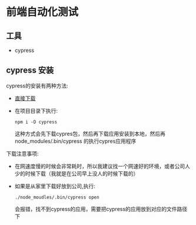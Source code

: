 # 前端自动化测试

## 工具

* cypress

## cypress 安装

cypress的安装有两种方法:

* [直接下载](https://download.cypress.io/desktop)
* 在项目目录下执行:

  ```code
  npm i -D cypress
  ```

  这种方式会先下载cypres包，然后再下载应用安装到本地，然后再node_modules/.bin/cypress 的执行cypres应用程序

下载注意事项:

* 在网速度慢的时候会非常耗时，所以我建议找一个网速好的环境，或者公司人少的时候下载（我就是在公司早上没人的时候下载的）
* 如果是从家里下载好放到公司,执行:

  ```code
  ./node_moudles/.bin/cypress open
  ```

  会报错，找不到cypress的应用，需要把cypress的应用放到对应的文件路径下
